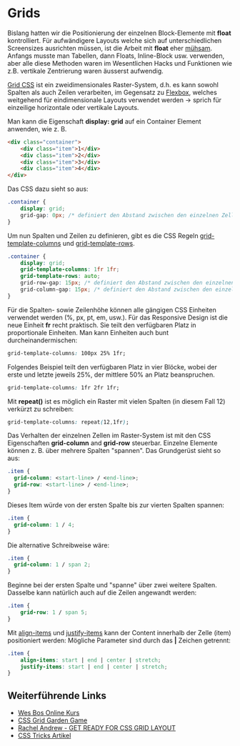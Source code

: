 # Grids
Bislang hatten wir die Positionierung der einzelnen Block-Elemente mit __float__ kontrolliert. Für aufwändigere Layouts welche sich auf unterschiedlichen Screensizes ausrichten müssen, ist die Arbeit mit __float__ eher [mühsam](https://imgur.com/gallery/Q3cUg29). Anfangs musste man Tabellen, dann Floats, Inline-Block usw. verwenden, aber alle diese Methoden waren im Wesentlichen Hacks und Funktionen wie z.B. vertikale Zentrierung waren äusserst aufwendig. 

[Grid CSS](https://www.w3schools.com/css/css_grid.asp) ist ein zweidimensionales Raster-System, d.h. es kann sowohl Spalten als auch Zeilen verarbeiten, im Gegensatz zu [Flexbox](https://www.w3schools.com/css/css3_flexbox.asp), welches weitgehend für eindimensionale Layouts verwendet werden -> sprich für einzeilige horizontale oder vertikale Layouts. 

Man kann die Eigenschaft __display: grid__ auf ein Container Element anwenden, wie z. B.

```html
<div class="container">
	<div class="item">1</div>
    <div class="item">2</div>
    <div class="item">3</div>
    <div class="item">4</div>
</div> 
```

Das CSS dazu sieht so aus:

```css
.container {
    display: grid;
    grid-gap: 0px; /* definiert den Abstand zwischen den einzelnen Zellen */ 
}
```

Um nun Spalten und Zeilen zu definieren, gibt es die CSS Regeln [grid-template-columns](https://developer.mozilla.org/en-US/docs/Web/CSS/grid-template-columns) und [grid-template-rows](https://developer.mozilla.org/en-US/docs/Web/CSS/grid-template-rows).

```css
.container {
    display: grid;
    grid-template-columns: 1fr 1fr;
    grid-template-rows: auto;
    grid-row-gap: 15px; /* definiert den Abstand zwischen den einzelnen Zeilen */ 
    grid-column-gap: 15px; /* definiert den Abstand zwischen den einzelnen Spalten */ 
}
```

Für die Spalten- sowie Zeilenhöhe können alle gängigen CSS Einheiten verwendet werden (%, px, pt, em, usw.). Für das Responsive Design ist die neue Einheit __fr__ recht praktisch. Sie teilt den verfügbaren Platz in proportionale Einheiten. Man kann Einheiten auch bunt durcheinandermischen:

```css
grid-template-columns: 100px 25% 1fr;
```

Folgendes Beispiel teilt den verfügbaren Platz in vier Blöcke, wobei der erste und letzte jeweils 25%, der mittlere 50% an Platz beanspruchen.

```css
grid-template-columns: 1fr 2fr 1fr;
```

Mit __repeat()__ ist es möglich ein Raster mit vielen Spalten (in diesem Fall 12) verkürzt zu schreiben:

```css
grid-template-columns: repeat(12,1fr);
```

Das Verhalten der einzelnen Zellen im Raster-System ist mit den CSS Eigenschaften __grid-column__ and __grid-row__ steuerbar. Einzelne Elemente können z. B. über mehrere Spalten "spannen". Das Grundgerüst sieht so aus:

```css
.item {
  grid-column: <start-line> / <end-line>;
  grid-row: <start-line> / <end-line>;
}
```

Dieses Item würde von der ersten Spalte bis zur vierten Spalten spannen:

```css
.item {
  grid-column: 1 / 4;
}
```

Die alternative Schreibweise wäre:

```css
.item {
  grid-column: 1 / span 2;
}
```

Beginne bei der ersten Spalte und "spanne" über zwei weitere Spalten.
Dasselbe kann natürlich auch auf die Zeilen angewandt werden:

```css
.item {
    grid-row: 1 / span 5;
}
```

Mit [align-items](https://css-tricks.com/snippets/css/complete-guide-grid/#prop-align-items) und [justify-items](https://css-tricks.com/snippets/css/complete-guide-grid/#prop-justify-items) kann der Content innerhalb der Zelle (item) positioniert werden:
Mögliche Parameter sind durch das __|__ Zeichen getrennt:

```css
.item {
    align-items: start | end | center | stretch;
    justify-items: start | end | center | stretch;
}
```

## Weiterführende Links

  - [Wes Bos Online Kurs](http://cssgrid.io)
  - [CSS Grid Garden Game](https://cssgridgarden.com/)
  - [Rachel Andrew - GET READY FOR CSS GRID LAYOUT](https://abookapart.com/products/get-ready-for-css-grid-layout)
  - [CSS Tricks Artikel](https://css-tricks.com/snippets/css/complete-guide-grid/)